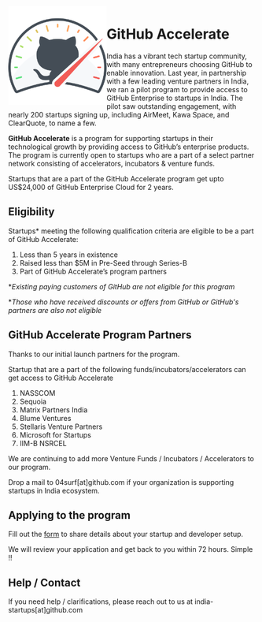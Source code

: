 <img align="left" height="200" src="assets/accelerate%402x.png">

# **GitHub Accelerate**

India has a vibrant tech startup community, with many entrepreneurs choosing GitHub to enable innovation. Last year, in partnership with a few leading venture partners in India, we ran a pilot program to provide access to GitHub Enterprise to startups in India. The pilot saw outstanding engagement, with nearly 200 startups signing up, including AirMeet, Kawa Space, and ClearQuote, to name a few.

**GitHub Accelerate** is a program for supporting startups in their technological growth by providing access to GitHub’s enterprise products. The program is currently open to startups who are a part of a select partner network consisting of accelerators, incubators & venture funds.

Startups that are a part of the GitHub Accelerate program get upto US$24,000 of GitHub Enterprise Cloud for 2 years. 


## Eligibility

Startups* meeting the following qualification criteria are eligible to be a part of GitHub Accelerate: 

 1. Less than 5 years in existence 
 1. Raised less than $5M in Pre-Seed through Series-B
 1. Part of GitHub Accelerate’s program partners 

**Existing paying customers of GitHub are not eligible for this program*

**Those who have received discounts or offers from GitHub or GitHub's partners are also not eligible*

## GitHub Accelerate Program Partners

Thanks to our initial launch partners for the program. 

Startup that are a part of the following funds/incubators/accelerators can get access to GitHub Accelerate 

 1. NASSCOM
 2. Sequoia 
 3. Matrix Partners India
 4. Blume Ventures
 5. Stellaris Venture Partners
 6. Microsoft for Startups 
 7. IIM-B NSRCEL

We are continuing to add more Venture Funds / Incubators / Accelerators to our program. 

Drop a mail to 04surf[at]github.com if your organization is supporting startups in India ecosystem.

## Applying to the program

Fill out the [form](https://github.co/india-startups-apply) to share details about your startup and developer setup.

We will review your application and get back to you within 72 hours.
Simple !! 

## Help / Contact

If you need help / clarifications, please reach out to us at india-startups[at]github.com 
